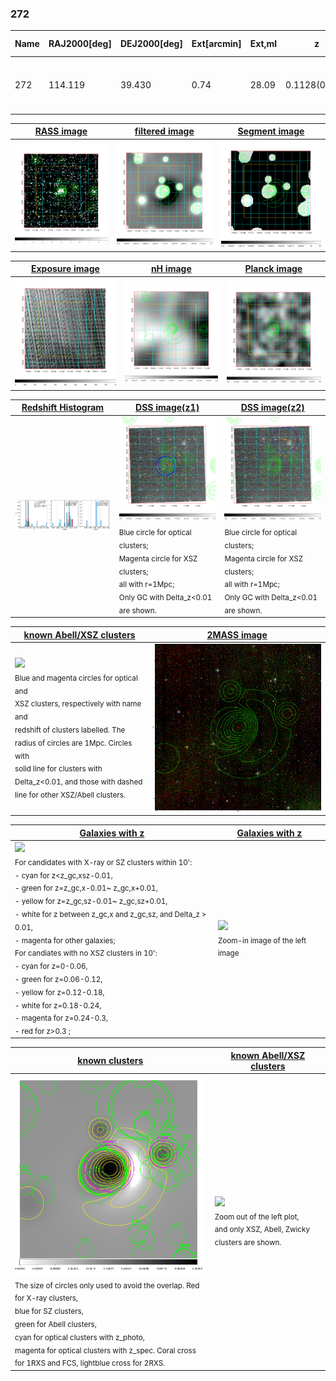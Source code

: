 <div STYLE="page-break-after: always;"></div>

### 272

|Name|RAJ2000[deg]|DEJ2000[deg] |Ext[arcmin]| Ext,ml | z | z_src| C|GC(XSZ,Delta_z<0.01)| GC(OPT,Delta_z<0.01)|GC| R_sig[arcmin] | R500[arcmin] | R500[Mpc]| CRsig[c/s] | CR500[c/s] |L500[1E44 erg/s]|F500[1E-12 erg/s/cm^2]| M500[1E14 Msun]|Tx[keV]|Cnt_sig|Beta|Rc[arcmin]|Comment|Alias|
|---|---|---|---|---|---|------|---|--------|---------|----------|---|---|---|---|---|---|---|---|---|---|---|---|---|---|
|272| 114.119| 39.430| 0.74| 28.09| 0.1128(0.008)| z1, z_xsz| B| F20, MCXC, SPI| N, RM, W| C, F20, MCXC, N, SPI, W| 7.338| 8.681| 1.068| 0.340(0.035)| 0.351(0.036)| 2.096(0.088)| 6.389(0.268)| 3.86(0.08)| 5.11(0.07)| 158.1| 0.819(-0.115+0.113)| 2.080(-0.569+0.473)| -| k006|

|[RASS image](../image/272/272_img.pdf)|[filtered image](../image/272/272_fil.pdf)|[Segment image](../image/272/272_seg.pdf)|
|-------------------|--------------------|-------------------|
| <img src="../image/272/272_img.png" width="300">  | <img src="../image/272/272_fil.png" width="300">   | <img src="../image/272/272_seg.png" width="300">  |

|[Exposure image](../image/272/272_mex.pdf)| [nH image](../image/272/272_nh.pdf)| [Planck image](../image/272/272_p.pdf)|
|-------------------|--------------------|-------------------|
|<img src="../image/272/272_mex.png" width="300">   | <img src="../image/272/272_nh.png" width="300">    | <img src="../image/272/272_p.png" width="300"> |

|[Redshift Histogram](../image/272/272_zg.pdf) | [DSS image(z1)](../image/272/272_dss_z1.pdf)      |  [DSS image(z2)](../image/272/272_dss_z2.pdf)    |
|-------------------|--------------------|-------------------|
|<img src="../image/272/272_zg.png" width="300"> |<img src="../image/272/272_dss_z1.png" width="300"> <sub><br>Blue circle for optical clusters; <br>Magenta circle for XSZ clusters; <br>all with r=1Mpc; <br>Only GC with Delta_z<0.01 are shown. </sub>| <img src="../image/272/272_dss_z2.png" width="300"><sub><br>Blue circle for optical clusters; <br>Magenta circle for XSZ clusters; <br>all with r=1Mpc; <br>Only GC with Delta_z<0.01 are shown. </sub> |

|[known Abell/XSZ clusters](../image/272/272_m.pdf) | [2MASS image](../image/272/272_2mass.pdf)      |
|-------------------|-------------------|
|<img src=../image/272/272_m.png width="300"> <br><sub>Blue and magenta circles for optical and <br>XSZ clusters, respectively with name and <br>redshift of clusters labelled. The <br>radius of circles are 1Mpc. Circles with <br>solid line for clusters with <br>Delta_z<0.01, and those with dashed <br>line for other XSZ/Abell clusters.        </sub>|<img src="../image/272/272_2mass.png" width="300">  |

|[Galaxies with z](../image/272/272_opt_ned.pdf) |[Galaxies with z](../image/272/272_opt_ned_zoom.pdf) |
|-------------------|-------------------|
| <img src=../image/272/272_opt_ned.png width="300"> <br><sub> For candidates with X-ray or SZ clusters within 10': <br> - cyan for z<z_gc,xsz-0.01, <br> - green for z=z_gc,x-0.01~ z_gc,x+0.01, <br> - yellow for z=z_gc,sz-0.01~ z_gc,sz+0.01, <br> - white for z between z_gc,x and z_gc,sz, and Delta_z > 0.01, <br> - magenta for other galaxies; <br>For candiates with no XSZ clusters in 10': <br> - cyan for z=0-0.06, <br> - green for z=0.06-0.12, <br> - yellow for z=0.12-0.18, <br> - white for z=0.18-0.24, <br> - magenta for z=0.24-0.3, <br> - red for z>0.3 ;  </sub>|<img src=../image/272/272_opt_ned_zoom.png width="300">  <br><sub> Zoom-in image of the left image</sub>|

|[known clusters](../image/272/272_gc.pdf) |[known Abell/XSZ clusters](../image/272/272_gc_large.pdf) |
|-------------------|-------------------|
| <img src=../image/272/272_gc.png width="300"> <br><sub> The size of circles only used to avoid the overlap. Red for X-ray clusters, <br> blue for SZ clusters, <br> green for Abell clusters, <br> cyan for optical clusters with z_photo, <br> magenta for optical clusters with z_spec. Coral cross for 1RXS and FCS, lightblue cross for 2RXS. </sub>|<img src=../image/272/272_gc_large.png width="300"> <br><sub> Zoom out of the left plot, <br> and only XSZ, Abell, Zwicky clusters are shown. </sub> |



